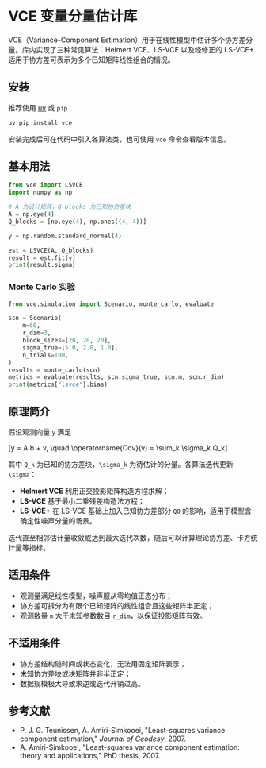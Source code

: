 # VCE 变量分量估计库

VCE（Variance\-Component Estimation）用于在线性模型中估计多个协方差分量。库内实现了三种常见算法：Helmert VCE、LS\-VCE 以及经修正的 LS\-VCE\+. 适用于协方差可表示为多个已知矩阵线性组合的情况。

## 安装

推荐使用 [uv](https://github.com/astral-sh/uv) 或 `pip`：

```bash
uv pip install vce
```

安装完成后可在代码中引入各算法类，也可使用 `vce` 命令查看版本信息。

## 基本用法

```python
from vce import LSVCE
import numpy as np

# A 为设计矩阵，Q_blocks 为已知协方差块
A = np.eye(4)
Q_blocks = [np.eye(4), np.ones((4, 4))]

y = np.random.standard_normal(4)

est = LSVCE(A, Q_blocks)
result = est.fit(y)
print(result.sigma)
```

### Monte Carlo 实验

```python
from vce.simulation import Scenario, monte_carlo, evaluate

scn = Scenario(
    m=60,
    r_dim=3,
    block_sizes=[20, 20, 20],
    sigma_true=[5.0, 2.0, 1.0],
    n_trials=100,
)
results = monte_carlo(scn)
metrics = evaluate(results, scn.sigma_true, scn.m, scn.r_dim)
print(metrics["lsvce"].bias)
```

## 原理简介

假设观测向量 `y` 满足

\[y = A b + v, \quad \operatorname{Cov}(v) = \sum_k \sigma_k Q_k\]

其中 `Q_k` 为已知的协方差块，`\sigma_k` 为待估计的分量。各算法迭代更新 `\sigma`：

- **Helmert VCE** 利用正交投影矩阵构造方程求解；
- **LS-VCE** 基于最小二乘残差构造法方程；
- **LS-VCE+** 在 LS-VCE 基础上加入已知协方差部分 `Q0` 的影响，适用于模型含确定性噪声分量的场景。

迭代直至相邻估计量收敛或达到最大迭代次数，随后可以计算理论协方差、卡方统计量等指标。

## 适用条件

- 观测量满足线性模型，噪声服从零均值正态分布；
- 协方差可拆分为有限个已知矩阵的线性组合且这些矩阵半正定；
- 观测数量 `m` 大于未知参数数目 `r_dim`，以保证投影矩阵有效。

## 不适用条件

- 协方差结构随时间或状态变化，无法用固定矩阵表示；
- 未知协方差块或块矩阵并非半正定；
- 数据规模极大导致求逆或迭代开销过高。

## 参考文献

- P. J. G. Teunissen, A. Amiri-Simkooei, "Least-squares variance component estimation," *Journal of Geodesy*, 2007.
- A. Amiri-Simkooei, "Least-squares variance component estimation: theory and applications," PhD thesis, 2007.
